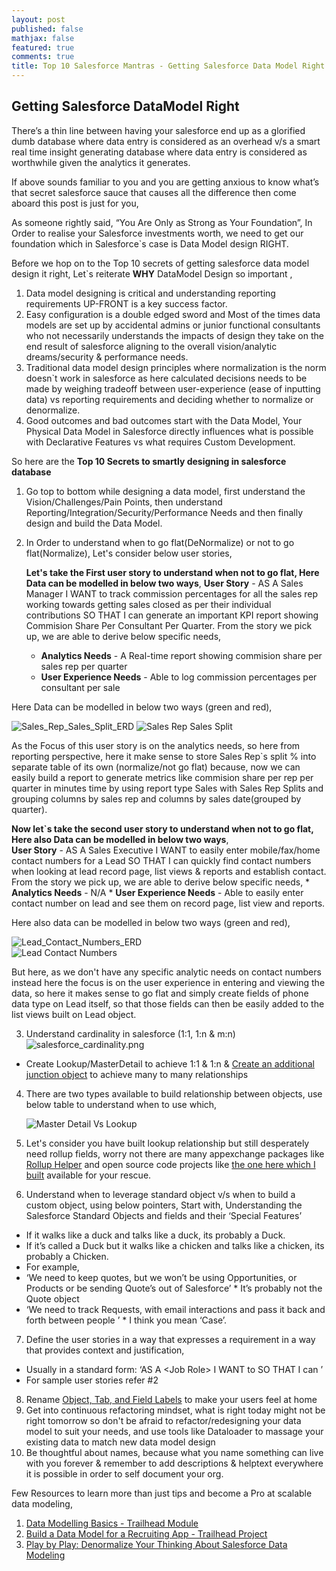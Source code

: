 ```yaml
---
layout: post
published: false
mathjax: false
featured: true
comments: true
title: Top 10 Salesforce Mantras - Getting Salesforce Data Model Right
---
```

## Getting Salesforce DataModel Right

There’s a thin line between having your salesforce end up as a glorified dumb database where data entry is considered as an overhead v/s a smart real time insight generating database where data entry is considered as worthwhile given the analytics it generates.

If above sounds familiar to you and you are getting anxious to know what’s that secret salesforce sauce that causes all the difference then come aboard this post is just for you,

As someone rightly said, “You Are Only as Strong as Your Foundation”, In Order to realise your Salesforce investments worth, we need to get our foundation which in Salesforce\`s case is Data Model design RIGHT.

Before we hop on to the Top 10 secrets of getting salesforce data model design it right, Let\`s reiterate **WHY** DataModel Design so important ,
1. Data model designing is critical and understanding reporting requirements UP-FRONT is a key success factor.
2. Easy configuration is a double edged sword and Most of the times data models are set up by accidental admins or junior functional consultants who not necessarily understands the impacts of design they take on the end result of salesforce aligning to the overall vision/analytic dreams/security & performance needs.
3. Traditional data model design principles where normalization is the norm doesn\`t work in salesforce as here calculated decisions needs to be made by weighing tradeoff between user-experience (ease of inputting data) vs reporting requirements and deciding whether to normalize or denormalize.
4. Good outcomes and bad outcomes start with the Data Model, Your Physical Data Model in Salesforce directly influences what is possible with Declarative Features vs what requires Custom  Development.


So here are the **Top 10 Secrets to smartly designing in salesforce database**

1. Go top to bottom while designing a data model, first understand the Vision/Challenges/Pain Points, then understand Reporting/Integration/Security/Performance Needs and then finally design and build the Data Model.

2. In Order to understand when to go flat(DeNormalize) or not to go flat(Normalize), Let's consider below user stories,

    **Let's take the First user story to understand when not to go flat, Here Data can be modelled in below two ways**,
    **User Story** - AS A Sales Manager I WANT to track commission percentages for all the sales rep working towards getting sales closed as per their individual contributions SO THAT I can generate an important KPI report showing Commision Share Per Consultant Per Quarter.
    From the story we pick up, we are able to derive below specific needs,
      * **Analytics Needs** - A Real-time report showing commision share per sales rep per quarter
      * **User Experience Needs** - Able to log commission percentages per consultant per sale

Here Data can be modelled in below two ways (green and red),

   ![Sales_Rep_Sales_Split_ERD]({{site.baseurl}}/images/Sales_Rep_Sales_Split_ERD.png) 
   ![Sales Rep Sales Split]({{site.baseurl}}/images/Sales_Rep_Sales_Split.png)

   As the Focus of this user story is on the analytics needs, so here from reporting perspective, here it make sense to store Sales Rep\`s split % into separate table of its own (normalize/not go flat) because, now we can easily build a report to generate metrics like commision share per rep per quarter in minutes time by using report type Sales with Sales Rep Splits and grouping columns by  sales rep and columns by sales date(grouped by quarter). 
    
   **Now let\`s take the second user story to understand when not to go flat, Here also Data can be modelled in below two ways**,   
    **User Story** - AS A Sales Executive I WANT to easily enter mobile/fax/home contact numbers for a Lead SO THAT I can quickly find contact numbers when looking at lead record page, list views & reports and establish contact.
    From the story we pick up, we are able to derive below specific needs,
      * **Analytics Needs** - N/A
      * **User Experience Needs** - Able to easily enter contact number on lead and see them on record page, list view and reports.

Here also data can be modelled in below two ways (green and red),

   ![Lead_Contact_Numbers_ERD]({{site.baseurl}}/images/Lead_Contact_Numbers_ERD.png)   
   ![Lead Contact Numbers]({{site.baseurl}}/images/Lead_Contact_Numbers.png)

   But here, as we don't have any specific analytic needs on contact numbers instead here the focus is on the user experience in entering and viewing the data, so here it makes sense to go flat and simply create fields of phone data type on Lead itself, so that those fields can then be easily added to the list views built on Lead object.

3. Understand cardinality in salesforce (1:1, 1:n & m:n)
    ![salesforce_cardinality.png]({{site.baseurl}}/images/salesforce_cardinality.png)
    
  * Create Lookup/MasterDetail to achieve 1:1 & 1:n & [Create an additional junction object](https://developer.salesforce.com/docs/atlas.en-us.fundamentals.meta/fundamentals/adg_relationships_many_relationship.htm) to achieve many to many relationships
    
4. There are two types available to build relationship between objects, use below table to understand when to use which,

    ![Master Detail Vs Lookup]({{site.baseurl}}/images/Master_detail_vs_lookup.png)

5. Let's consider you have built lookup relationship but still desperately need rollup fields, worry not there are many appexchange packages like [Rollup Helper](https://appexchange.salesforce.com/appxListingDetail?listingId=a0N30000009i3UpEAI) and open source code projects like [the one here which I built](https://struckbylightning.github.io/2018/05/apex/freebies/define-rollup-fields-for-lookup-relationships-in-custom-metadata) available for your rescue.

6. Understand when to leverage standard object v/s when to build a custom object, using below pointers,
Start with, Understanding the Salesforce Standard Objects and fields and their ‘Special Features’
  * If it walks like a duck and talks like a duck, its probably a Duck.
  * If it’s called a Duck but it walks like a chicken and talks like a chicken, its  probably a Chicken.
  * For example,
   * ‘We need to keep quotes, but we won’t be using Opportunities, or  Products or be sending Quote’s out of Salesforce’
    * It’s probably not the Quote object
   * ‘We need to track Requests, with email interactions and pass it back and forth between people ’
    * I think you mean ‘Case’.

7. Define the user stories in a way that expresses a requirement in a way that provides context and justification,
  * Usually in a standard form: ‘AS A \<Job Role\> I WANT to <some business process> SO THAT I can <achieve  some outcome>’
  * For sample user stories refer #2
8. Rename [Object, Tab, and Field Labels](https://help.salesforce.com/articleView?id=customize_rename.htm&r=https%3A%2F%2Fwww.google.com.au%2F&type=5) to make your users feel at home 
9. Get into continuous refactoring mindset, what is right today might not be right tomorrow so don't be afraid to refactor/redesigning your data model to suit your needs, and use tools like Dataloader to massage your existing data to match new data model design
10. Be thoughtful about names, because what you name something can live with you forever \& remember to add descriptions & helptext everywhere it is possible in order to self document your org.


Few Resources to learn more than just tips and become a Pro at scalable data modeling,
1. [Data Modelling Basics - Trailhead Module](https://trailhead.salesforce.com/en/modules/data_modeling)
2. [Build a Data Model for a Recruiting App - Trailhead Project](https://trailhead.salesforce.com/en/projects/build-a-data-model-for-a-recruiting-app)
3. [Play by Play: Denormalize Your Thinking About Salesforce Data Modeling](https://app.pluralsight.com/player?course=play-by-play-denormalize-thinking-salesforce-data-modeling&author=don-robins&name=5b27875e-f42e-45e7-9e78-65a1810ca266&clip=1&mode=live)
